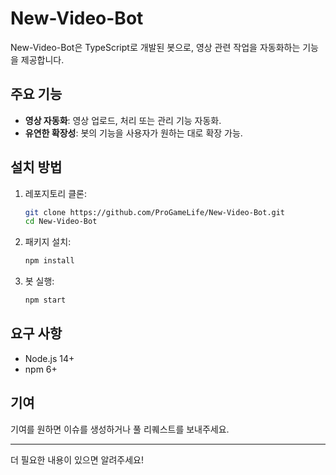 # New-Video-Bot

New-Video-Bot은 TypeScript로 개발된 봇으로, 영상 관련 작업을 자동화하는 기능을 제공합니다.

## 주요 기능
- **영상 자동화**: 영상 업로드, 처리 또는 관리 기능 자동화.
- **유연한 확장성**: 봇의 기능을 사용자가 원하는 대로 확장 가능.

## 설치 방법

1. 레포지토리 클론:
    ```bash
    git clone https://github.com/ProGameLife/New-Video-Bot.git
    cd New-Video-Bot
    ```

2. 패키지 설치:
    ```bash
    npm install
    ```

3. 봇 실행:
    ```bash
    npm start
    ```

## 요구 사항
- Node.js 14+
- npm 6+

## 기여
기여를 원하면 이슈를 생성하거나 풀 리퀘스트를 보내주세요.

---

더 필요한 내용이 있으면 알려주세요!
